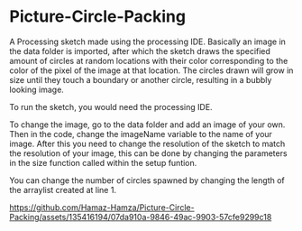 # Picture-Circle-Packing

A Processing sketch made using the processing IDE.
Basically an image in the data folder is imported, after which the sketch draws the specified amount of circles at random locations with their color corresponding to the color of the pixel of the image at that location. The circles drawn will grow in size until they touch a boundary or another circle, resulting in a bubbly looking image.

To run the sketch, you would need the processing IDE.

To change the image, go to the data folder and add an image of your own. Then in the code, change the imageName variable to the name of your image. After this you need to change the resolution of the sketch to match the resolution of your image, this can be done by changing the parameters in the size function called within the setup funtion.

You can change the number of circles spawned by changing the length of the arraylist created at line 1.

https://github.com/Hamaz-Hamza/Picture-Circle-Packing/assets/135416194/07da910a-9846-49ac-9903-57cfe9299c18

